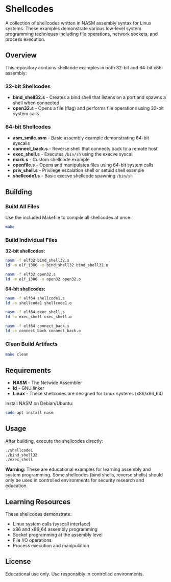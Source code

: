 # Shellcodes

A collection of shellcodes written in NASM assembly syntax for Linux systems. These examples demonstrate various low-level system programming techniques including file operations, network sockets, and process execution.

## Overview

This repository contains shellcode examples in both 32-bit and 64-bit x86 assembly:

### 32-bit Shellcodes
- **bind_shell32.s** - Creates a bind shell that listens on a port and spawns a shell when connected
- **open32.s** - Opens a file (flag) and performs file operations using 32-bit system calls

### 64-bit Shellcodes
- **asm_smile.asm** - Basic assembly example demonstrating 64-bit syscalls
- **connect_back.s** - Reverse shell that connects back to a remote host
- **exec_shell.s** - Executes `/bin/sh` using the execve syscall
- **mark.s** - Custom shellcode example
- **openfile.s** - Opens and manipulates files using 64-bit system calls
- **priv_shell.s** - Privilege escalation shell or setuid shell example
- **shellcode1.s** - Basic execve shellcode spawning `/bin/sh`

## Building

### Build All Files
Use the included Makefile to compile all shellcodes at once:
```bash
make
```

### Build Individual Files

**32-bit shellcodes:**
```bash
nasm -f elf32 bind_shell32.s
ld -m elf_i386 -o bind_shell32 bind_shell32.o

nasm -f elf32 open32.s
ld -m elf_i386 -o open32 open32.o
```

**64-bit shellcodes:**
```bash
nasm -f elf64 shellcode1.s
ld -o shellcode1 shellcode1.o

nasm -f elf64 exec_shell.s
ld -o exec_shell exec_shell.o

nasm -f elf64 connect_back.s
ld -o connect_back connect_back.o
```

### Clean Build Artifacts
```bash
make clean
```

## Requirements

- **NASM** - The Netwide Assembler
- **ld** - GNU linker
- **Linux** - These shellcodes are designed for Linux systems (x86/x86_64)

Install NASM on Debian/Ubuntu:
```bash
sudo apt install nasm
```

## Usage

After building, execute the shellcodes directly:
```bash
./shellcode1
./bind_shell32
./exec_shell
```

**Warning:** These are educational examples for learning assembly and system programming. Some shellcodes (bind shells, reverse shells) should only be used in controlled environments for security research and education.

## Learning Resources

These shellcodes demonstrate:
- Linux system calls (syscall interface)
- x86 and x86_64 assembly programming
- Socket programming at the assembly level
- File I/O operations
- Process execution and manipulation

## License

Educational use only. Use responsibly in controlled environments.
